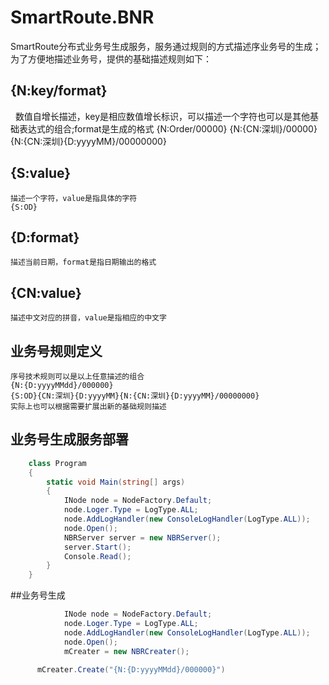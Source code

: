 # SmartRoute.BNR
SmartRoute分布式业务号生成服务，服务通过规则的方式描述序业务号的生成；为了方便地描述业务号，提供的基础描述规则如下：
## {N:key/format}
    数值自增长描述，key是相应数值增长标识，可以描述一个字符也可以是其他基础表达式的组合;format是生成的格式
    {N:Order/00000}
    {N:{CN:深圳}/00000}
    {N:{CN:深圳}{D:yyyyMM}/00000000}
## {S:value}
    描述一个字符，value是指具体的字符
    {S:OD}
## {D:format}
    描述当前日期，format是指日期输出的格式
## {CN:value}
    描述中文对应的拼音，value是指相应的中文字
## 业务号规则定义
    序号技术规则可以是以上任意描述的组合
    {N:{D:yyyyMMdd}/000000}
    {S:OD}{CN:深圳}{D:yyyyMM}{N:{CN:深圳}{D:yyyyMM}/00000000}
    实际上也可以根据需要扩展出新的基础规则描述
## 业务号生成服务部署
``` c#
	class Program
	{
		static void Main(string[] args)
		{
			INode node = NodeFactory.Default;
			node.Loger.Type = LogType.ALL;
			node.AddLogHandler(new ConsoleLogHandler(LogType.ALL));
			node.Open();
			NBRServer server = new NBRServer();
			server.Start();
			Console.Read();
		}
	}
```
##业务号生成
``` c#
			INode node = NodeFactory.Default;
			node.Loger.Type = LogType.ALL;
			node.AddLogHandler(new ConsoleLogHandler(LogType.ALL));
			node.Open();
			mCreater = new NBRCreater();
      
      mCreater.Create("{N:{D:yyyyMMdd}/000000}")
```
